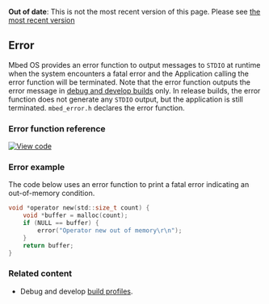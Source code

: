 <span class="warnings">**Out of date**: This is not the most recent version of this page. Please see [the most recent version](y)</span>
## Error

Mbed OS provides an error function to output messages to `STDIO` at runtime when the system encounters a fatal error and the Application calling the error function will be terminated. Note that the error function outputs the error message in <a href="/docs/v5.6/tools/build-profiles.html" target="_blank">debug and develop builds</a> only. In release builds, the error function does not generate any `STDIO` output, but the application is still terminated. `mbed_error.h` declares the error function.

### Error function reference

[![View code](https://www.mbed.com/embed/?type=library)](https://os.mbed.com/docs/v5.6/mbed-os-api-doxy/mbed__error_8h_source.html)

### Error example

The code below uses an error function to print a fatal error indicating an out-of-memory condition.

```C
void *operator new(std::size_t count) {
    void *buffer = malloc(count);
    if (NULL == buffer) {
        error("Operator new out of memory\r\n");
    }
    return buffer;
}
```

### Related content

- Debug and develop <a href="/docs/v5.6/tools/build-profiles.html" target="_blank">build profiles</a>.
